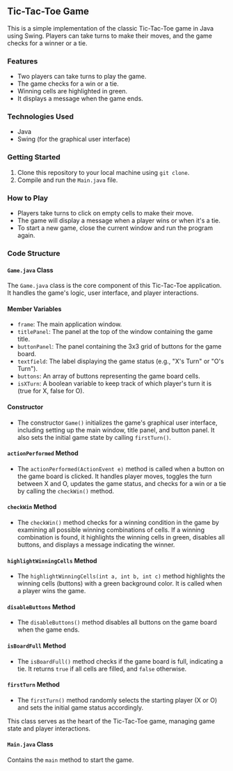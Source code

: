 ## Tic-Tac-Toe Game

This is a simple implementation of the classic Tic-Tac-Toe game in Java using Swing. Players can take turns to make their moves, and the game checks for a winner or a tie.

### Features

- Two players can take turns to play the game.
- The game checks for a win or a tie.
- Winning cells are highlighted in green.
- It displays a message when the game ends.

### Technologies Used

- Java
- Swing (for the graphical user interface)

### Getting Started

1. Clone this repository to your local machine using `git clone`.
2. Compile and run the `Main.java` file.

### How to Play

- Players take turns to click on empty cells to make their move.
- The game will display a message when a player wins or when it's a tie.
- To start a new game, close the current window and run the program again.

### Code Structure

#### `Game.java` Class

The `Game.java` class is the core component of this Tic-Tac-Toe application. It handles the game's logic, user interface, and player interactions.

#### Member Variables

- `frame`: The main application window.
- `titlePanel`: The panel at the top of the window containing the game title.
- `buttonPanel`: The panel containing the 3x3 grid of buttons for the game board.
- `textfield`: The label displaying the game status (e.g., "X's Turn" or "O's Turn").
- `buttons`: An array of buttons representing the game board cells.
- `isXTurn`: A boolean variable to keep track of which player's turn it is (true for X, false for O).

#### Constructor

- The constructor `Game()` initializes the game's graphical user interface, including setting up the main window, title panel, and button panel. It also sets the initial game state by calling `firstTurn()`.

#### `actionPerformed` Method

- The `actionPerformed(ActionEvent e)` method is called when a button on the game board is clicked. It handles player moves, toggles the turn between X and O, updates the game status, and checks for a win or a tie by calling the `checkWin()` method.

#### `checkWin` Method

- The `checkWin()` method checks for a winning condition in the game by examining all possible winning combinations of cells. If a winning combination is found, it highlights the winning cells in green, disables all buttons, and displays a message indicating the winner.

#### `highlightWinningCells` Method

- The `highlightWinningCells(int a, int b, int c)` method highlights the winning cells (buttons) with a green background color. It is called when a player wins the game.

#### `disableButtons` Method

- The `disableButtons()` method disables all buttons on the game board when the game ends.

#### `isBoardFull` Method

- The `isBoardFull()` method checks if the game board is full, indicating a tie. It returns `true` if all cells are filled, and `false` otherwise.

#### `firstTurn` Method

- The `firstTurn()` method randomly selects the starting player (X or O) and sets the initial game status accordingly.

This class serves as the heart of the Tic-Tac-Toe game, managing game state and player interactions.

#### `Main.java` Class

Contains the `main` method to start the game.
